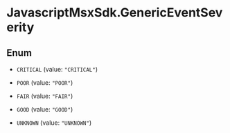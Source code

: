 # JavascriptMsxSdk.GenericEventSeverity

## Enum


* `CRITICAL` (value: `"CRITICAL"`)

* `POOR` (value: `"POOR"`)

* `FAIR` (value: `"FAIR"`)

* `GOOD` (value: `"GOOD"`)

* `UNKNOWN` (value: `"UNKNOWN"`)


